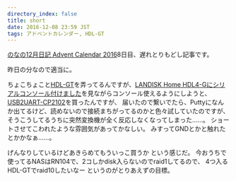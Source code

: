 ```yaml
---
directory_index: false
title: short
date: 2016-12-08 23:59 JST
tags: アドベントカレンダー, HDL-GT
---
```


[のなの12月日記 Advent Calendar 2016](http://www.adventar.org/calendars/1437)8日目、遅れとりもどし記事です。

昨日の分なので適当に。

ちょこちょこと[HDL-GT](/blog/tags/hdl-gt/)を弄ってるんですが、[LANDISK Home HDL4-Gにシリアルコンソール付けました](http://oichinote.com/plus/2014/02/add-usb-serial-converter-to-landisk-home-hdl4-g.html)を見ながらコンソール使えるようにしようと、
[USB2UART-CP2102](http://www.aitendo.com/product/2890)を買ったんですが、
届いたので繋いでたら、Puttyになんか出てるけど、読めないので接続まちがってるのかと色々試していたのですが、
そうこうしてるうちに突然変換機が全く反応しなくなってしまった……。
ショートさせてこわれたような雰囲気があってかなしい。
みすってGNDとかと触れたとかかなぁ……。

げんなりしているけどあきらめてもういっこ買うか という感じだ。
今おうちで使ってるNASはRN104で、2コしかdisk入らないのでraid1してるので、
4つ入るHDL-GTでraid10したいなー というのがとりあえずの目標。
